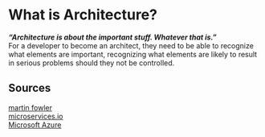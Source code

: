 # What is Architecture?
***“Architecture is about the important stuff. Whatever that is.”***
<br />
For a developer to become an architect, they need to be able to recognize what elements are important, recognizing what elements are likely to result in serious problems should they not be controlled.

## Sources
[martin fowler](https://martinfowler.com/architecture/)
<br />
[microservices.io](https://microservices.io/patterns/)
<br />
[Microsoft Azure](https://learn.microsoft.com/en-us/azure/architecture/)
<br />
